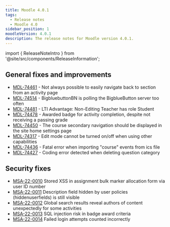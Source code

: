 ```yaml
---
title: Moodle 4.0.1
tags:
  - Release notes
  - Moodle 4.0
sidebar_position: 1
moodleVersion: 4.0.1
description: The release notes for Moodle version 4.0.1.
---
```


import { ReleaseNoteIntro } from '@site/src/components/ReleaseInformation';

<ReleaseNoteIntro releaseName={frontMatter.moodleVersion} />

## General fixes and improvements

<!-- cspell:disable -->
- [MDL-74461](https://tracker.moodle.org/browse/MDL-74461) - Not always possible to easily navigate back to section from an activity page
- [MDL-74514](https://tracker.moodle.org/browse/MDL-74514) - BigbluebuttonBN is polling the BigblueButton server too often
- [MDL-74481](https://tracker.moodle.org/browse/MDL-74481) - LTI Advantage: Non-Editing Teacher has role Student
- [MDL-74478](https://tracker.moodle.org/browse/MDL-74478) - Awarded badge for activity completion, despite not receiving a passing grade
- [MDL-74450](https://tracker.moodle.org/browse/MDL-74450) - The course secondary navigation should be displayed in the site home settings page
- [MDL-74317](https://tracker.moodle.org/browse/MDL-74317) - Edit mode cannot be turned on/off when using other capabilities
- [MDL-74436](https://tracker.moodle.org/browse/MDL-74436) - Fatal error when importing "course" events from ics file
- [MDL-74427](https://tracker.moodle.org/browse/MDL-74427) - Coding error detected when deleting question category
<!-- cspell:enable -->

## Security fixes

<!-- cspell:disable -->
- [MSA-22-0010](https://moodle.org/mod/forum/discuss.php?d=434578) Stored XSS in assignment bulk marker allocation form via user ID number
- [MSA-22-0011](https://moodle.org/mod/forum/discuss.php?d=434579) Description field hidden by user policies (hiddenuserfields) is still visible
- [MSA-22-0012](https://moodle.org/mod/forum/discuss.php?d=434580) Global search results reveal authors of content unexpectedly for some activities
- [MSA-22-0013](https://moodle.org/mod/forum/discuss.php?d=434581) SQL injection risk in badge award criteria
- [MSA-22-0014](https://moodle.org/mod/forum/discuss.php?d=434582) Failed login attempts counted incorrectly
<!-- cspell:enable -->
